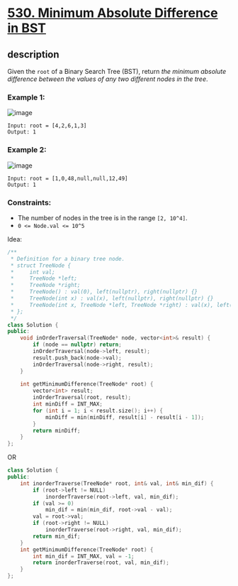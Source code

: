 # [530. Minimum Absolute Difference in BST](https://leetcode.com/problems/minimum-absolute-difference-in-bst/description/)

## description

Given the `root` of a Binary Search Tree (BST), return _the minimum absolute difference between the values of any two different nodes in the tree_.

### Example 1:

![image](https://assets.leetcode.com/uploads/2021/02/05/bst1.jpg)

```text
Input: root = [4,2,6,1,3]
Output: 1
```

### Example 2:

![image](https://assets.leetcode.com/uploads/2021/02/05/bst2.jpg)

```text
Input: root = [1,0,48,null,null,12,49]
Output: 1
```

### Constraints:

- The number of nodes in the tree is in the range `[2, 10^4]`.
- `0 <= Node.val <= 10^5`

Idea:

```cpp
/**
 * Definition for a binary tree node.
 * struct TreeNode {
 *     int val;
 *     TreeNode *left;
 *     TreeNode *right;
 *     TreeNode() : val(0), left(nullptr), right(nullptr) {}
 *     TreeNode(int x) : val(x), left(nullptr), right(nullptr) {}
 *     TreeNode(int x, TreeNode *left, TreeNode *right) : val(x), left(left), right(right) {}
 * };
 */
class Solution {
public:
    void inOrderTraversal(TreeNode* node, vector<int>& result) {
        if (node == nullptr) return;
        inOrderTraversal(node->left, result);
        result.push_back(node->val);
        inOrderTraversal(node->right, result);
    }
    
    int getMinimumDifference(TreeNode* root) {
        vector<int> result;
        inOrderTraversal(root, result);
        int minDiff = INT_MAX;
        for (int i = 1; i < result.size(); i++) {
            minDiff = min(minDiff, result[i] - result[i - 1]);
        }
        return minDiff;
    }
};
```

OR 

```cpp
class Solution {
public:
    int inorderTraverse(TreeNode* root, int& val, int& min_dif) {
        if (root->left != NULL)
            inorderTraverse(root->left, val, min_dif);
        if (val >= 0) 
            min_dif = min(min_dif, root->val - val);
        val = root->val;
        if (root->right != NULL) 
            inorderTraverse(root->right, val, min_dif);
        return min_dif;
    }
    int getMinimumDifference(TreeNode* root) {
        int min_dif = INT_MAX, val = -1;
        return inorderTraverse(root, val, min_dif);
    }
};
```
